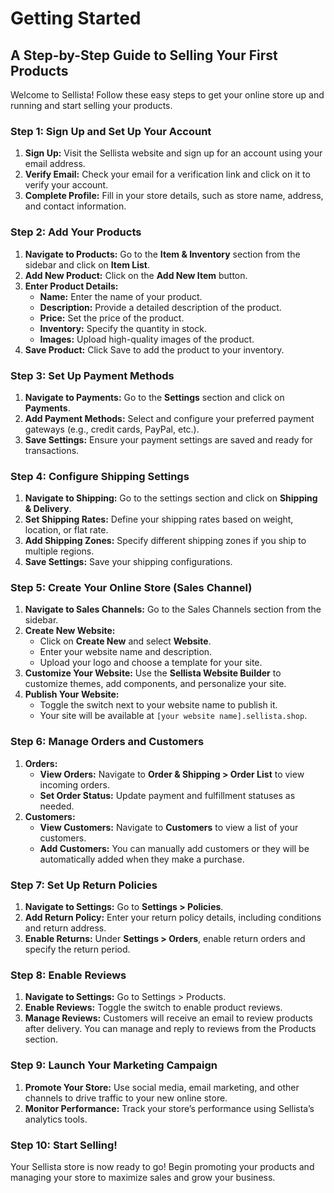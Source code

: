 # Getting Started
##  A Step-by-Step Guide to Selling Your First Products

Welcome to Sellista! Follow these easy steps to get your online store up and running and start selling your products.

### Step 1: Sign Up and Set Up Your Account

1. **Sign Up:** Visit the Sellista website and sign up for an account using your email address.
2. **Verify Email:** Check your email for a verification link and click on it to verify your account.
3. **Complete Profile:** Fill in your store details, such as store name, address, and contact information.

### Step 2: Add Your Products

1. **Navigate to Products:** Go to the **Item & Inventory** section from the sidebar and click on **Item List**.
2. **Add New Product:** Click on the **Add New Item** button.
3. **Enter Product Details:**
    - **Name:** Enter the name of your product.
    - **Description:** Provide a detailed description of the product.
    - **Price:** Set the price of the product.
    - **Inventory:** Specify the quantity in stock.
    - **Images:** Upload high-quality images of the product.
4. **Save Product:** Click Save to add the product to your inventory.

### Step 3: Set Up Payment Methods

1. **Navigate to Payments:** Go to the **Settings** section and click on **Payments**.
2. **Add Payment Methods:** Select and configure your preferred payment gateways (e.g., credit cards, PayPal, etc.).
3. **Save Settings:** Ensure your payment settings are saved and ready for transactions.

### Step 4: Configure Shipping Settings

1. **Navigate to Shipping:** Go to the settings section and click on **Shipping & Delivery**.
2. **Set Shipping Rates:** Define your shipping rates based on weight, location, or flat rate.
3. **Add Shipping Zones:** Specify different shipping zones if you ship to multiple regions.
4. **Save Settings:** Save your shipping configurations.

### Step 5: Create Your Online Store (Sales Channel)

1. **Navigate to Sales Channels:** Go to the Sales Channels section from the sidebar.
2. **Create New Website:**
    - Click on **Create New** and select **Website**.
    - Enter your website name and description.
    - Upload your logo and choose a template for your site.
3. **Customize Your Website:** Use the **Sellista Website Builder** to customize themes, add components, and personalize your site.
4. **Publish Your Website:**
    - Toggle the switch next to your website name to publish it.
    - Your site will be available at `[your website name].sellista.shop`.

### Step 6: Manage Orders and Customers

1. **Orders:**
    - **View Orders:** Navigate to **Order & Shipping > Order List** to view incoming orders.
    - **Set Order Status:** Update payment and fulfillment statuses as needed.
2. **Customers:**
    - **View Customers:** Navigate to **Customers** to view a list of your customers.
    - **Add Customers:** You can manually add customers or they will be automatically added when they make a purchase.

### Step 7: Set Up Return Policies

1. **Navigate to Settings:** Go to **Settings > Policies**.
2. **Add Return Policy:** Enter your return policy details, including conditions and return address.
3. **Enable Returns:** Under **Settings > Orders**, enable return orders and specify the return period.

### Step 8: Enable Reviews

1. **Navigate to Settings:** Go to Settings > Products.
2. **Enable Reviews:** Toggle the switch to enable product reviews.
3. **Manage Reviews:** Customers will receive an email to review products after delivery. You can manage and reply to reviews from the Products section.

### Step 9: Launch Your Marketing Campaign

1. **Promote Your Store:** Use social media, email marketing, and other channels to drive traffic to your new online store.
2. **Monitor Performance:** Track your store’s performance using Sellista’s analytics tools.

### Step 10: Start Selling!

Your Sellista store is now ready to go! Begin promoting your products and managing your store to maximize sales and grow your business.